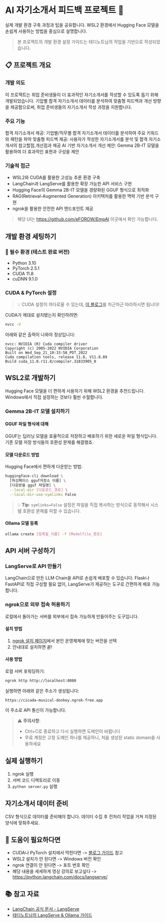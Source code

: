 # AI 자기소개서 피드백 프로젝트 🤖

실제 개발 환경 구축 과정과 팁을 공유합니다. WSL2 환경에서 Hugging Face 모델을 손쉽게 사용하는 방법을 중심으로 설명합니다.

> 본 프로젝트의 개발 환경 설정 가이드는 테디노트님의 작업을 기반으로 작성되었습니다. 

## 📋 프로젝트 개요

### 개발 의도
이 프로젝트는 취업 준비생들이 더 효과적인 자기소개서를 작성할 수 있도록 돕기 위해 개발되었습니다. 기업별 합격 자기소개서 데이터를 분석하여 맞춤형 피드백과 개선 방향을 제공함으로써, 취업 준비생들의 자기소개서 작성 과정을 지원합니다.

### 주요 기능
합격 자기소개서 제공: 기업별/직무별 합격 자기소개서 데이터를 분석하여 주요 키워드와 패턴을 파악
맞춤형 피드백 제공: 사용자가 작성한 자기소개서를 분석 및 합격 자기소개서의 참고할점,개선점과 제공
AI 기반 자기소개서 개선 제안: Gemma 2B-IT 모델을 활용하여 더 효과적인 표현과 구성을 제안

### 기술적 접근
- WSL2와 CUDA를 활용한 고성능 추론 환경 구축
- LangChain과 LangServe를 활용한 확장 가능한 API 서비스 구현
- Hugging Face의 Gemma 2B-IT 모델을 경량화된 GGUF 형식으로 최적화
- RAG(Retrieval-Augmented Generation) 아키텍처를 활용한 맥락 기반 분석 구현
- ngrok을 활용한 안전한 API 엔드포인트 제공

> 해당 UI는 https://github.com/eFOROW/EmpAI 이곳에서 확인 가능합니다.

## 개발 환경 세팅하기 

### 🔧 필수 환경 (테스트 완료 버전)
- Python 3.10
- PyTorch 2.5.1
- CUDA 11.8
- cuDNN 9.1.0

### CUDA & PyTorch 설정
> 💡 CUDA 설정이 까다로울 수 있는데, [이 블로그](https://limitsinx.tistory.com/317)를 차근차근 따라하시면 됩니다!

CUDA가 제대로 설치됐는지 확인하려면:
```bash
nvcc -V
```

아래와 같은 출력이 나와야 정상입니다:
```
nvcc: NVIDIA (R) Cuda compiler driver
Copyright (c) 2005-2022 NVIDIA Corporation
Built on Wed_Sep_21_10:33:58_PDT_2022
Cuda compilation tools, release 11.8, V11.8.89
Build cuda_11.8.r11.8/compiler.31833905_0
```

## WSL2로 개발하기

Hugging Face 모델을 더 편하게 사용하기 위해 WSL2 환경을 추천드립니다. Windows에서 직접 설정하는 것보다 훨씬 수월합니다.

### Gemma 2B-IT 모델 설치하기

#### GGUF 파일 형식에 대해
GGUF는 딥러닝 모델을 효율적으로 저장하고 배포하기 위한 새로운 파일 형식입니다. 기존 모델 저장 방식들의 호환성 문제를 해결했죠.

#### 모델 다운로드 방법
Hugging Face에서 편하게 다운받는 방법:
```bash
huggingface-cli download \
  [허깅페이스 gguf저장소 이름] \
  [다운받을 gguf 파일명] \
  --local-dir [다운로드_경로] \
  --local-dir-use-symlinks False
```

> 💡 **Tip**: `symlinks=False` 설정은 파일을 직접 복사하는 방식으로 동작해서 시스템 호환성 문제를 피할 수 있습니다.

#### Ollama 모델 등록
```bash
ollama create [등록할_이름] -f [Modelfile_경로]
```

## API 서버 구성하기

### LangServe로 API 만들기
LangChain으로 만든 LLM Chain을 API로 손쉽게 배포할 수 있습니다. Flask나 FastAPI로 직접 구성할 필요 없이, LangServe가 제공하는 도구로 간편하게 배포 가능합니다.

### ngrok으로 외부 접속 허용하기
로컬에서 돌아가는 서버를 외부에서 접속 가능하게 만들어주는 도구입니다.

#### 설치 방법
1. [ngrok 설치 페이지](https://dashboard.ngrok.com/get-started/setup/linux)에서 본인 운영체제에 맞는 버전을 선택
2. 안내대로 설치하면 끝!

#### 사용 방법
로컬 서버 포워딩하기:
```bash
ngrok http http://localhost:8080
```

실행하면 아래와 같은 주소가 생성됩니다:
```
https://cicada-musical-donkey.ngrok-free.app
```
이 주소로 API 통신이 가능합니다.

> ⚠️ **주의사항**: 
> - Ctrl+C로 종료하고 다시 실행하면 도메인이 바뀝니다
> - 무료 계정은 고정 도메인 하나를 제공하니, 처음 생성된 static domain을 사용하세요

## 실제 실행하기

1. ngrok 실행
2. 서버 코드 디렉토리로 이동
3. `python server.py` 실행

## 자기소개서 데이터 준비
CSV 형식으로 데이터를 준비해야 합니다. 데이터 수집 후 전처리 작업을 거쳐 지정된 양식에 맞춰주세요.

## 🤝 도움이 필요하다면
- CUDA나 PyTorch 설치에서 막힌다면 -> [블로그 가이드](https://limitsinx.tistory.com/317) 참고
- WSL2 설치가 안 된다면 -> Windows 버전 확인
- ngrok 연결이 안 된다면 -> 포트 번호 확인
- 해당 내용을 세세하게 영상 강의로 보고싶다 -> https://python.langchain.com/docs/langserve/

## 📚 참고 자료
- [LangChain 공식 문서 - LangServe](https://python.langchain.com/docs/langserve/)
- [테디노트님의 LangServe & Ollama 가이드](https://github.com/teddylee777/langserve_ollama)
